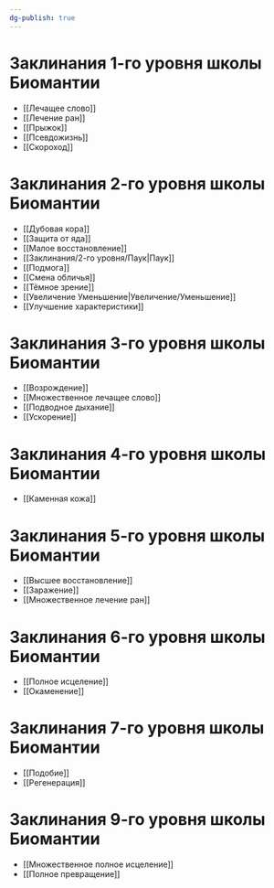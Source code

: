 ```yaml
---
dg-publish: true
---
```

# Заклинания 1-го уровня школы Биомантии
- [[Лечащее слово]]
- [[Лечение ран]]
- [[Прыжок]]
- [[Псевдожизнь]]
- [[Скороход]]
# Заклинания 2-го уровня школы Биомантии
- [[Дубовая кора]]
- [[Защита от яда]]
- [[Малое восстановление]]
- [[Заклинания/2-го уровня/Паук|Паук]]
- [[Подмога]]
- [[Смена обличья]]
- [[Тёмное зрение]]
- [[Увеличение Уменьшение|Увеличение/Уменьшение]]
- [[Улучшение характеристики]]
# Заклинания 3-го уровня школы Биомантии
- [[Возрождение]]
- [[Множественное лечащее слово]]
- [[Подводное дыхание]]
- [[Ускорение]]
# Заклинания 4-го уровня школы Биомантии
- [[Каменная кожа]]
# Заклинания 5-го уровня школы Биомантии
- [[Высшее восстановление]]
- [[Заражение]]
- [[Множественное лечение ран]]
# Заклинания 6-го уровня школы Биомантии
- [[Полное исцеление]]
- [[Окаменение]]
# Заклинания 7-го уровня школы Биомантии
- [[Подобие]]
- [[Регенерация]]
# Заклинания 9-го уровня школы Биомантии
- [[Множественное полное исцеление]]
- [[Полное превращение]]